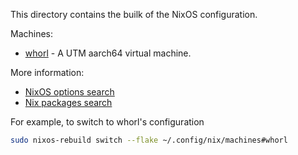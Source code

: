 This directory contains the builk of the NixOS configuration.



Machines:
* [whorl](./whorl) - A UTM aarch64 virtual machine.

More information:
* [NixOS options search](https://search.nixos.org/options)
* [Nix packages search](https://search.nixos.org/packages)

For example, to switch to whorl's configuration

```bash
sudo nixos-rebuild switch --flake ~/.config/nix/machines#whorl
```
